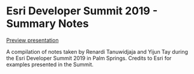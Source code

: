 # Esri Developer Summit 2019 - Summary Notes

[Preview presentation](https://renarditanuwidjaja.github.io/presentations/slides/esri-devsummit2019-notes/index.html)

A compilation of notes taken by Renardi Tanuwidjaja and Yijun Tay during the Esri Developer Summit 2019 in Palm Springs. Credits to Esri for examples presented in the Summit.